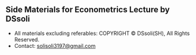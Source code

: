 ## Side Materials for Econometrics Lecture by DSsoli
- All materials excluding referables: COPYRIGHT © DSsoli(SH), All Rights Reserved.
- Contact: solisoli3197@gmail.com